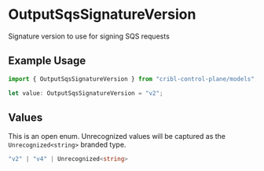 # OutputSqsSignatureVersion

Signature version to use for signing SQS requests

## Example Usage

```typescript
import { OutputSqsSignatureVersion } from "cribl-control-plane/models";

let value: OutputSqsSignatureVersion = "v2";
```

## Values

This is an open enum. Unrecognized values will be captured as the `Unrecognized<string>` branded type.

```typescript
"v2" | "v4" | Unrecognized<string>
```